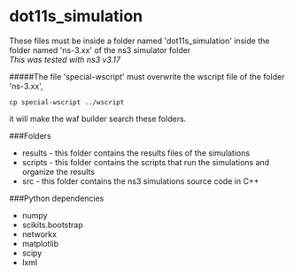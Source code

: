 dot11s_simulation
=================

These files must be inside a folder named 'dot11s_simulation' inside the folder named 'ns-3.xx' of the ns3 simulator folder <br>
*This was tested with ns3 v3.17* <br>

#####The file 'special-wscript' must overwrite the wscript file of the folder 'ns-3.xx',<br>
```
cp special-wscript ../wscript
```
it will make the waf builder search these folders.

###Folders

- results - this folder contains the results files of the simulations
- scripts - this folder contains the scripts that run the simulations and organize the results
- src - this folder contains the ns3 simulations source code in C++

###Python dependencies

- numpy
- scikits.bootstrap
- networkx
- matplotlib
- scipy
- lxml

